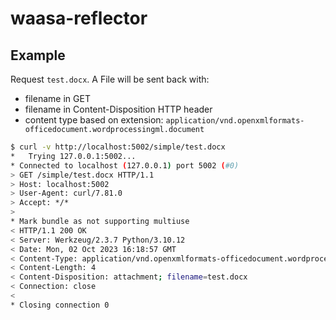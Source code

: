 # waasa-reflector

## Example

Request `test.docx`. A File will be sent back with: 
* filename in GET
* filename in Content-Disposition HTTP header
* content type based on extension: `application/vnd.openxmlformats-officedocument.wordprocessingml.document`

```sh
$ curl -v http://localhost:5002/simple/test.docx
*   Trying 127.0.0.1:5002...
* Connected to localhost (127.0.0.1) port 5002 (#0)
> GET /simple/test.docx HTTP/1.1
> Host: localhost:5002
> User-Agent: curl/7.81.0
> Accept: */*
> 
* Mark bundle as not supporting multiuse
< HTTP/1.1 200 OK
< Server: Werkzeug/2.3.7 Python/3.10.12
< Date: Mon, 02 Oct 2023 16:18:57 GMT
< Content-Type: application/vnd.openxmlformats-officedocument.wordprocessingml.document
< Content-Length: 4
< Content-Disposition: attachment; filename=test.docx
< Connection: close
< 
* Closing connection 0
```